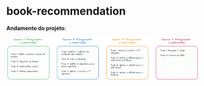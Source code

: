 # book-recommendation

**Andamento do projeto**:

![alt text for screen readers](01-docs/planejamento.png "Planejamento do projeto")
